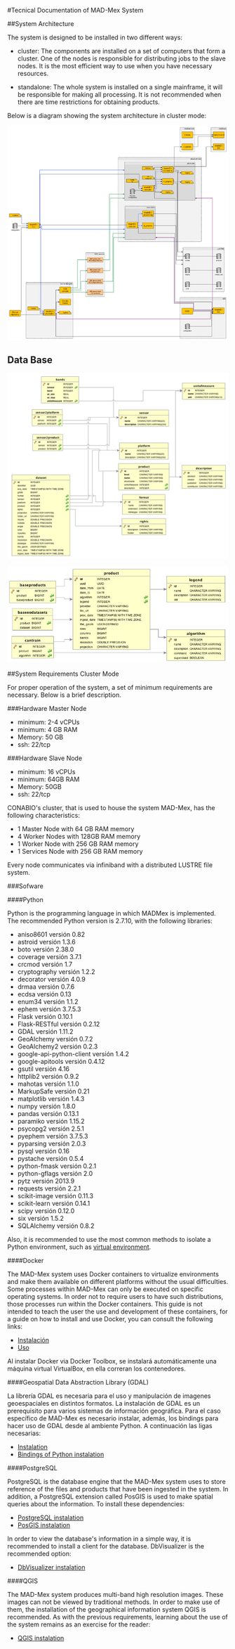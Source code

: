 #Tecnical Documentation of MAD-Mex System

##System Architecture

The system is designed to be installed in two different ways:


* cluster: The components are installed on a set of computers that form a cluster. One of the nodes is responsible for distributing jobs to the slave nodes. It is the most efficient way to use when you have necessary resources.


* standalone: The whole system is installed on a single mainframe, it will be responsible for making all processing. It is not recommended when there are time restrictions for obtaining products.

Below is a diagram showing the system architecture in cluster mode:

![MAD-Mex components diagram](../images/component_diagram.png)


## Data Base

![Database relational diagram](../images/eodata.png)

![Database relational diagram2](../images/product.png)

##System Requirements Cluster Mode

For proper operation of the system, a set of minimum requirements are necessary. Below is a brief description.

###Hardware Master Node
- minimum: 2-4 vCPUs
- minimum: 4 GB RAM
- Memory: 50 GB 
- ssh: 22/tcp

###Hardware Slave Node
- minimum: 16 vCPUs
- minimum: 64GB RAM
- Memory: 50GB
- ssh: 22/tcp

CONABIO's cluster, that is used to house the system MAD-Mex, has the following characteristics:

- 1 Master Node with 64 GB RAM memory
- 4 Worker Nodes with 128GB RAM memory
- 1 Worker Node with 256 GB RAM memory
- 1 Services Node with 256 GB RAM memory

Every node communicates via infiniband with a distributed LUSTRE file system.

###Sofware

####Python

Python is the programming language in which MADMex is implemented. The recommended Python version is 2.7.10, with the following libraries:


- aniso8601 versión 0.82
- astroid versión 1.3.6
- boto versión 2.38.0
- coverage versión 3.7.1
- crcmod versión 1.7
- cryptography versión 1.2.2
- decorator versión 4.0.9
- drmaa versión 0.7.6
- ecdsa versión 0.13
- enum34 versión 1.1.2
- ephem versión 3.7.5.3
- Flask versión 0.10.1
- Flask-RESTful versión 0.2.12
- GDAL versión 1.11.2
- GeoAlchemy versión 0.7.2
- GeoAlchemy2 versión 0.2.3
- google-api-python-client versión 1.4.2
- google-apitools versión 0.4.12
- gsutil versión 4.16
- httplib2 versión 0.9.2
- mahotas versión 1.1.0
- MarkupSafe versión 0.21
- matplotlib versión 1.4.3
- numpy versión 1.8.0
- pandas versión 0.13.1
- paramiko versión 1.15.2
- psycopg2 versión 2.5.1
- pyephem versión 3.7.5.3
- pyparsing versión 2.0.3
- pysql versión 0.16
- pystache versión 0.5.4
- python-fmask versión 0.2.1
- python-gflags versión 2.0
- pytz versión 2013.9
- requests versión 2.2.1
- scikit-image versión 0.11.3
- scikit-learn versión 0.14.1
- scipy versión 0.12.0
- six versión 1.5.2
- SQLAlchemy versión 0.8.2


Also, it is recommended to use the most common methods to isolate a Python environment, such as [virtual environment](https://virtualenv.pypa.io/en/latest/installation.html).

####Docker

The MAD-Mex system uses Docker containers to virtualize environments and make them available on different platforms without the usual difficulties. Some processes within MAD-Mex can only be executed on specific operating systems. In order not to require users to have such distributions, those processes run within the Docker containers. This guide is not intended to teach the user the use and development of these containers, for a guide on how to install and use Docker, you can consult the following links:


- [Instalación](https://docs.docker.com/engine/installation/)
- [Uso](https://docs.docker.com/mac/)

Al instalar Docker via Docker Toolbox, se instalará automáticamente una máquina virtual VirtualBox, en ella correran los contenedores.

####Geospatial Data Abstraction Library (GDAL)

La librería GDAL es necesaria para el uso y manipulación de imagenes geoespaciales en distintos formatos. La instalación de GDAL es un prerequisito para varios sistemas de información geográfica. Para el caso específico de MAD-Mex es necesario instalar, además, los bindings para hacer uso de GDAL desde al ambiente Python. A continuación las ligas necesarias:

- [Instalation](https://trac.osgeo.org/gdal/wiki/DownloadingGdalBinaries)
- [Bindings of Python instalation](https://pypi.python.org/pypi/GDAL/)

####PostgreSQL

PostgreSQL is the database engine that the MAD-Mex system uses to store reference of the files and products that have been ingested in the system. In addition, a PostgreSQL extension called PosGIS is used to make spatial queries about the information. To install these dependencies:

- [PostgreSQL instalation](http://www.postgresql.org/download/)
- [PosGIS instalation](http://postgis.net/install/)

In order to view the database's information in a simple way, it is recommended to install a client for the database. DbVisualizer is the recommended option:


- [DbVisualizer instalation](https://www.dbvis.com/download/)

####QGIS

The MAD-Mex system produces multi-band high resolution images. These images can not be viewed by traditional methods. In order to make use of them, the installation of the geographical information system QGIS is recommended. As with the previous requirements, learning about the use of the system remains as an exercise for the reader:



- [QGIS instalation](http://www.qgis.org/en/site/forusers/download.html)








